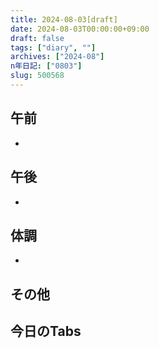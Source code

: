 ```yaml
---
title: 2024-08-03[draft]
date: 2024-08-03T00:00:00+09:00
draft: false
tags: ["diary", ""]
archives: ["2024-08"]
n年日記: ["0803"]
slug: 500568
---
```

## 午前
- 
## 午後
- 
## 体調
- 
## その他
## 今日のTabs